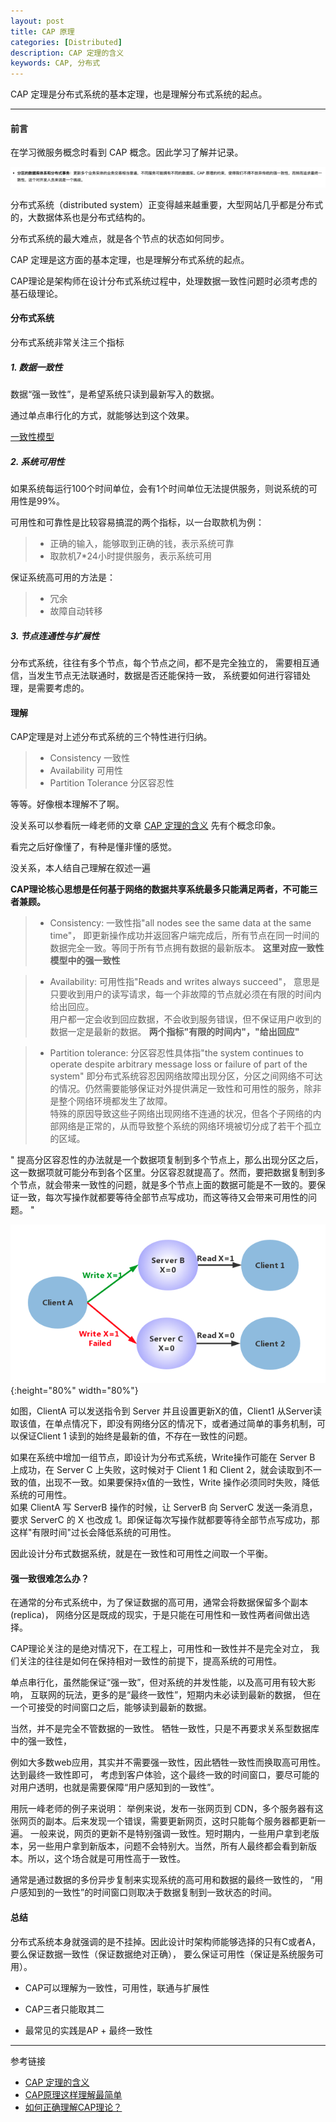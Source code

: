 ```yaml
---
layout: post
title: CAP 原理
categories: [Distributed]
description: CAP 定理的含义
keywords: CAP, 分布式
---
```


CAP 定理是分布式系统的基本定理，也是理解分布式系统的起点。

---

#### 前言

在学习微服务概念时看到 CAP 概念。因此学习了解并记录。

![](/images/blog/2019-02-21-1.png)


分布式系统（distributed system）正变得越来越重要，大型网站几乎都是分布式的，大数据体系也是分布式结构的。

分布式系统的最大难点，就是各个节点的状态如何同步。

CAP 定理是这方面的基本定理，也是理解分布式系统的起点。

CAP理论是架构师在设计分布式系统过程中，处理数据一致性问题时必须考虑的基石级理论。

#### 分布式系统

分布式系统非常关注三个指标

##### 1. 数据一致性

数据“强一致性”，是希望系统只读到最新写入的数据。

通过单点串行化的方式，就能够达到这个效果。

[一致性模型][4]

##### 2. 系统可用性

如果系统每运行100个时间单位，会有1个时间单位无法提供服务，则说系统的可用性是99%。

可用性和可靠性是比较容易搞混的两个指标，以一台取款机为例：
> * 正确的输入，能够取到正确的钱，表示系统可靠
> * 取款机7*24小时提供服务，表示系统可用

保证系统高可用的方法是：
> * 冗余
> * 故障自动转移


##### 3. 节点连通性与扩展性

分布式系统，往往有多个节点，每个节点之间，都不是完全独立的，
需要相互通信，当发生节点无法联通时，数据是否还能保持一致，
系统要如何进行容错处理，是需要考虑的。

#### 理解

CAP定理是对上述分布式系统的三个特性进行归纳。
 
> * Consistency 一致性
> * Availability 可用性
> * Partition Tolerance 分区容忍性

等等。好像根本理解不了啊。

没关系可以参看阮一峰老师的文章 [CAP 定理的含义][1] 先有个概念印象。

看完之后好像懂了，有种是懂非懂的感觉。

没关系，本人结自己理解在叙述一遍

**CAP理论核心思想是任何基于网络的数据共享系统最多只能满足两者，不可能三者兼顾。**

> * Consistency: 一致性指"all nodes see the same data at the same time"，
即更新操作成功并返回客户端完成后，所有节点在同一时间的数据完全一致。等同于所有节点拥有数据的最新版本。
**这里对应一致性模型中的强一致性**

> * Availability: 可用性指"Reads and writes always succeed"，
意思是只要收到用户的读写请求，每一个非故障的节点就必须在有限的时间内给出回应。  
用户都一定会收到回应数据，不会收到服务错误，但不保证用户收到的数据一定是最新的数据。
**两个指标"有限的时间内"，"给出回应"**

> * Partition tolerance: 分区容忍性具体指"the system continues to operate despite arbitrary message loss or failure of part of the system"
即分布式系统容忍因网络故障出现分区，分区之间网络不可达的情况。仍然需要能够保证对外提供满足一致性和可用性的服务，除非是整个网络环境都发生了故障。   
特殊的原因导致这些子网络出现网络不连通的状况，但各个子网络的内部网络是正常的，从而导致整个系统的网络环境被切分成了若干个孤立的区域。

"
提高分区容忍性的办法就是一个数据项复制到多个节点上，那么出现分区之后，这一数据项就可能分布到各个区里。分区容忍就提高了。然而，要把数据复制到多个节点，就会带来一致性的问题，就是多个节点上面的数据可能是不一致的。要保证一致，每次写操作就都要等待全部节点写成功，而这等待又会带来可用性的问题。
"

![](/images/blog/2019-06-18-1.png){:height="80%" width="80%"}

如图，ClientA 可以发送指令到 Server 并且设置更新X的值，Client1 从Server读取该值，在单点情况下，即没有网络分区的情况下，或者通过简单的事务机制，可以保证Client 1 读到的始终是最新的值，不存在一致性的问题。 

如果在系统中增加一组节点，即设计为分布式系统，Write操作可能在 Server B 上成功，在 Server C 上失败，这时候对于 Client 1 和 Client 2，就会读取到不一致的值，出现不一致。如果要保持x值的一致性，Write 操作必须同时失败，降低系统的可用性。   
如果 ClientA 写 ServerB 操作的时候，让 ServerB 向 ServerC 发送一条消息，要求 ServerC 的 X 也改成 1。即保证每次写操作就都要等待全部节点写成功，那这样"有限时间"过长会降低系统的可用性。

因此设计分布式数据系统，就是在一致性和可用性之间取一个平衡。

#### 强一致很难怎么办？

在通常的分布式系统中，为了保证数据的高可用，通常会将数据保留多个副本(replica)，
网络分区是既成的现实，于是只能在可用性和一致性两者间做出选择。

CAP理论关注的是绝对情况下，在工程上，可用性和一致性并不是完全对立，
我们关注的往往是如何在保持相对一致性的前提下，提高系统的可用性。

单点串行化，虽然能保证“强一致”，但对系统的并发性能，以及高可用有较大影响，
互联网的玩法，更多的是“最终一致性”，短期内未必读到最新的数据，
但在一个可接受的时间窗口之后，能够读到最新的数据。

当然，并不是完全不管数据的一致性。
牺牲一致性，只是不再要求关系型数据库中的强一致性，

例如大多数web应用，其实并不需要强一致性，因此牺牲一致性而换取高可用性。达到最终一致性即可，
考虑到客户体验，这个最终一致的时间窗口，要尽可能的对用户透明，也就是需要保障“用户感知到的一致性”。

用阮一峰老师的例子来说明：
举例来说，发布一张网页到 CDN，多个服务器有这张网页的副本。后来发现一个错误，需要更新网页，这时只能每个服务器都更新一遍。
一般来说，网页的更新不是特别强调一致性。短时期内，一些用户拿到老版本，另一些用户拿到新版本，问题不会特别大。当然，所有人最终都会看到新版本。所以，这个场合就是可用性高于一致性。

通常是通过数据的多份异步复制来实现系统的高可用和数据的最终一致性的，
“用户感知到的一致性”的时间窗口则取决于数据复制到一致状态的时间。

#### 总结

分布式系统本身就强调的是不挂掉。因此设计时架构师能够选择的只有C或者A，要么保证数据一致性（保证数据绝对正确），
要么保证可用性（保证是系统服务可用）。

* CAP可以理解为一致性，可用性，联通与扩展性

* CAP三者只能取其二

* 最常见的实践是AP + 最终一致性

---
参考链接
* [CAP 定理的含义][1]
* [CAP原理这样理解最简单][2]
* [如何正确理解CAP理论？][3]

[1]: http://www.ruanyifeng.com/blog/2018/07/cap.html
[2]: https://blog.csdn.net/guitar___/article/details/80656681
[3]: https://www.jdon.com/bigdata/how-to-understand-cap.html
[4]: https://lihuimintu.github.io/2019/04/24/uniformity/